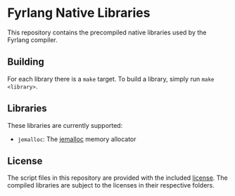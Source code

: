 # Fyrlang Native Libraries

This repository contains the precompiled native libraries used by the Fyrlang compiler.

## Building

For each library there is a `make` target.
To build a library, simply run `make <library>`.

## Libraries

These libraries are currently supported:

- `jemalloc`: The [jemalloc](https://github.com/jemalloc/jemalloc) memory allocator

## License

The script files in this repository are provided with the included [license](LICENSE.md).
The compiled libraries are subject to the licenses in their respective folders.
